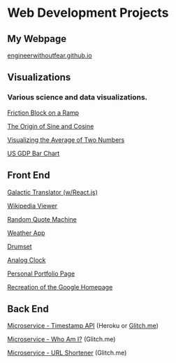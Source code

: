 # Web Development Projects 

## My Webpage

<A HREF="http://engineerwithoutfear.github.io/">engineerwithoutfear.github.io</a>


## Visualizations

### Various science and data visualizations.

<A HREF="http://engineerwithoutfear.github.io/web_dev/physics_sims/friction-block/index.html">Friction Block on a Ramp</a>

<A HREF="http://engineerwithoutfear.github.io/web_dev/physics_sims/origin-sine-cosine/index.html">The Origin of Sine and Cosine</a>

<A HREF="http://engineerwithoutfear.github.io/web_dev/physics_sims/visualizing-averages/index.html">Visualizing the Average of Two Numbers</a>

<A HREF="http://engineerwithoutfear.github.io/web_dev/FreeCodeCamp/d3-gdp-bar-chart/">US GDP Bar Chart</a>

## Front End

<A HREF="http://engineerwithoutfear.github.io/web_dev/FreeCodeCamp/galactic-translator-react/index.html">Galactic Translator (w/React.js)</a>

<A HREF="http://engineerwithoutfear.github.io/web_dev/FreeCodeCamp/wikipedia-viewer/index.html">Wikipedia Viewer</a>

<A HREF="http://engineerwithoutfear.github.io/web_dev/FreeCodeCamp/random-quote-machine/index.html">Random Quote Machine</a>

<A HREF="http://engineerwithoutfear.github.io/web_dev/FreeCodeCamp/weather-report/index.html">Weather App</a>

<A href="http://engineerwithoutfear.github.io/web_dev/Javascript30/drumset/index.html">Drumset</a>

<A href="http://engineerwithoutfear.github.io/web_dev/Javascript30/clock/index.html">Analog Clock</a>

<A HREF="http://engineerwithoutfear.github.io/web_dev/FreeCodeCamp/portfolio-page/index.html">Personal Portfolio Page</a>

<A href="http://engineerwithoutfear.github.io/web_dev/TheOdinProject/google-homepage/index.html">Recreation of the Google Homepage</a>

## Back End

<A href="https://fcc-ewf-timestamp-api.herokuapp.com/">Microservice - Timestamp API</a>  (Heroku or <a href="https://supreme-ski.glitch.me/">Glitch.me</a>)

<A href="https://warp-car.glitch.me/">Microservice - Who Am I?</a> (Glitch.me)

<A href="https://same-meal.glitch.me/">Microservice - URL Shortener</a> (Glitch.me)









